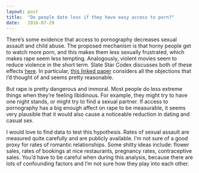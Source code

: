 ```yaml
---
layout: post
title:  "Do people date less if they have easy access to porn?"
date:   2016-07-29
---
```


There’s some evidence that access to pornography decreases sexual assault and child abuse. The proposed mechanism is that horny people get to watch more porn, and this makes them less sexually frustrated, which makes rape seem less tempting. Analogously, violent movies seem to reduce violence in the short term. Slate Star Codex discusses both of these effects [here](http://slatestarcodex.com/2013/06/22/social-psychology-is-a-flamethrower/). In particular, [this linked paper](https://maggiemcneill.files.wordpress.com/2012/04/pornography-rape-and-the-internet.pdf) considers all the objections that I’d thought of and seems pretty reasonable.

But rape is pretty dangerous and immoral. Most people do less extreme things when they’re feeling libidinous. For example, they might try to have one night stands, or might try to find a sexual partner. If access to pornography has a big enough affect on rape to be measurable, it seems very plausible that it would also cause a noticeable reduction in dating and casual sex.

I would love to find data to test this hypothesis. Rates of sexual assault are measured quite carefully and are publicly available. I’m not sure of a good proxy for rates of romantic relationships. Some shitty ideas include: flower sales, rates of bookings at nice restaurants, pregnancy rates, contraceptive sales. You’d have to be careful when during this analysis, because there are lots of confounding factors and I’m not sure how they play into each other.
